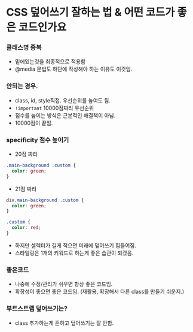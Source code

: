 # CSS 덮어쓰기 잘하는 법 & 어떤 코드가 좋은 코드인가요

### 클래스명 중복

- 밑에있는것을 최종적으로 적용함
- @media 문법도 하단에 작성해야 하는 이유도 이것임.

### 안되는 경우.

- class, id, style직접. 우선순위를 높여도 됨.
- `!important` 10000점짜리 우선순위
- 점수를 높이는 방식은 근본적인 해결책이 아님.
- 10000점이 끝임.

### specificity 점수 높이기

- 20점 짜리

```css
.main-background .custom {
  color: green;
}
```

- 21점 짜리

```css
div.main-background .custom {
  color: green;
}

.custom {
  color: red;
}
```

- 하지만 셀렉터가 길게 적으면 미래에 덮어쓰기 힘들어짐.
- 스타일링은 1개의 키워드로 하는게 좋은 습관이 되겠음.

### 좋은코드

- 나중에 수정/관리가 쉬우면 항상 좋은 코드임.
- 확장성이 좋으면 좋은 코드임. (재활용, 확장해서 다른 class를 만들기 쉬운지.)

### 부트스트랩 덮어쓰기는?

- class 추가하는게 흔하고 덮어쓰기는 잘 안함.
